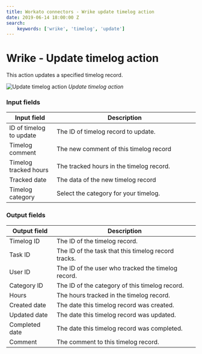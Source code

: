 ```yaml
---
title: Workato connectors - Wrike update timelog action
date: 2019-06-14 18:00:00 Z
search:
    keywords: ['wrike', 'timelog', 'update']
---
```


# Wrike - Update timelog action

This action updates a specified timelog record.

![Update timelog action](~@img/connectors/Wrike/update-timelog-action.png)
*Update timelog action*

### Input fields

<table class="unchanged rich-diff-level-one">
  <thead>
    <tr>
      <th width='25%'>Input field</th>
      <th>Description</th>
    </tr>
  </thead>
  <tbody>
    <tr>
      <td>ID of timelog to update</td>
      <td>
        The ID of timelog record to update.
      </td>
    </tr>
    <tr>
      <td>Timelog comment</td>
      <td>
        The new comment of this timelog record
      </td>
    </tr>
    <tr>
      <td>Timelog tracked hours</td>
      <td>
        The tracked hours in the timelog record.
      </td>    
    </tr>
    <tr>
      <td>Tracked date</td>
      <td>
        The data of the new timelog record
      </td>    
    </tr>
    <tr>
      <td>Timelog category</td>
      <td>
        Select the category for your timelog.
      </td>
    </tr>
  </tbody>
</table>

### Output fields

<table class="unchanged rich-diff-level-one">
  <thead>
    <tr>
      <th width='25%'>Output field</th>
      <th>Description</th>
    </tr>
  </thead>
  <tbody>
    <tr>
      <td>Timelog ID</td>
      <td>
        The ID of the timelog record.
      </td>
    </tr><tr>
      <td>Task ID</td>
      <td>
        The ID of the task that this timelog record tracks.
      </td>
    </tr>  
    <tr>
      <td>User ID</td>
      <td>
        The ID of the user who tracked the timelog record.
      </td>
    </tr>
    <tr>
      <td>Category ID</td>
      <td>
        The ID of the category of this timelog record.
      </td>
    </tr>
    <tr>
      <td>Hours</td>
      <td>
        The hours tracked in the timelog record.
      </td>
    </tr>
    <tr>
      <td>Created date</td>
      <td>
        The date this timelog record was created.
      </td>
    </tr>
    <tr>
      <td>Updated date</td>
      <td>
        The date this timelog record was updated.
      </td>
    </tr>
    <tr>
      <td>Completed date</td>
      <td>
       The date this timelog record was completed.
     </td>
    </tr>
    <tr>
      <td>Comment</td>
      <td>
        The comment to this timelog record.
      </td>
    </tr>
  </tbody>
</table>
